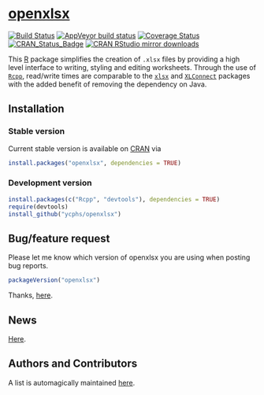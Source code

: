 [openxlsx](https://ycphs.github.io/openxlsx/)
========


[![Build Status](https://travis-ci.com/ycphs/openxlsx.svg?branch=master)](https://travis-ci.com/ycphs/openxlsx)
[![AppVeyor build status](https://ci.appveyor.com/api/projects/status/github/ycphs/openxlsx?branch=master&svg=true)](https://ci.appveyor.com/project/ycphs/openxlsx)
[![Coverage Status](https://codecov.io/github/ycphs/openxlsx/coverage.svg?branch=master)](https://codecov.io/github/ycphs/openxlsx?branch=master)
[![CRAN_Status_Badge](https://www.r-pkg.org/badges/version/openxlsx)](https://cran.r-project.org/package=openxlsx)
[![CRAN RStudio mirror downloads](https://cranlogs.r-pkg.org/badges/openxlsx)](https://cran.r-project.org/package=openxlsx)

This [R](https://www.R-project.org/) package simplifies the
creation of `.xlsx` files by providing 
a high level interface to writing, styling and editing
worksheets. Through the use of
[`Rcpp`](https://CRAN.R-project.org/package=Rcpp), 
read/write times are comparable to the
[`xlsx`](https://CRAN.R-project.org/package=xlsx)
and
[`XLConnect`](https://CRAN.R-project.org/package=XLConnect)
packages with the added benefit of removing the dependency on
Java. 

## Installation

### Stable version
Current stable version is available on
[CRAN](https://CRAN.R-project.org/) via
```R
install.packages("openxlsx", dependencies = TRUE)
```

### Development version
```R
install.packages(c("Rcpp", "devtools"), dependencies = TRUE)
require(devtools)
install_github("ycphs/openxlsx")
```

## Bug/feature request
Please let me know which version of openxlsx you are using when posting bug reports.
```R
packageVersion("openxlsx")
```
Thanks, [here](https://github.com/ycphs/openxlsx/issues). 

## News
[Here](https://raw.githubusercontent.com/ycphs/openxlsx/master/NEWS). 

## Authors and Contributors
A list is automagically maintained
[here](https://github.com/ycphs/openxlsx/graphs/contributors). 
